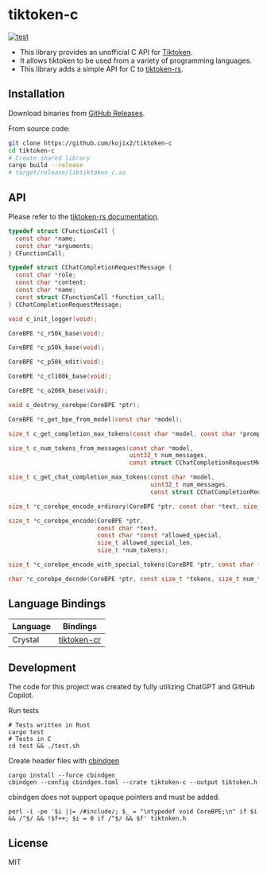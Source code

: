 # tiktoken-c

[![test](https://github.com/kojix2/tiktoken-c/actions/workflows/test.yml/badge.svg)](https://github.com/kojix2/tiktoken-c/actions/workflows/test.yml)

- This library provides an unofficial C API for [Tiktoken](https://github.com/openai/tiktoken).
- It allows tiktoken to be used from a variety of programming languages.
- This library adds a simple API for C to [tiktoken-rs](https://github.com/zurawiki/tiktoken-rs).

## Installation

Download binaries from [GitHub Releases](https://github.com/kojix2/tiktoken-c/releases).

From source code:

```sh
git clone https://github.com/kojix2/tiktoken-c
cd tiktoken-c
# Create shared library
cargo build --release
# target/release/libtiktoken_c.so
```

## API

Please refer to the [tiktoken-rs documentation](https://docs.rs/tiktoken-rs/).

```c
typedef struct CFunctionCall {
  const char *name;
  const char *arguments;
} CFunctionCall;

typedef struct CChatCompletionRequestMessage {
  const char *role;
  const char *content;
  const char *name;
  const struct CFunctionCall *function_call;
} CChatCompletionRequestMessage;

void c_init_logger(void);

CoreBPE *c_r50k_base(void);

CoreBPE *c_p50k_base(void);

CoreBPE *c_p50k_edit(void);

CoreBPE *c_cl100k_base(void);

CoreBPE *c_o200k_base(void);

void c_destroy_corebpe(CoreBPE *ptr);

CoreBPE *c_get_bpe_from_model(const char *model);

size_t c_get_completion_max_tokens(const char *model, const char *prompt);

size_t c_num_tokens_from_messages(const char *model,
                                  uint32_t num_messages,
                                  const struct CChatCompletionRequestMessage *messages);

size_t c_get_chat_completion_max_tokens(const char *model,
                                        uint32_t num_messages,
                                        const struct CChatCompletionRequestMessage *messages);

size_t *c_corebpe_encode_ordinary(CoreBPE *ptr, const char *text, size_t *num_tokens);

size_t *c_corebpe_encode(CoreBPE *ptr,
                         const char *text,
                         const char *const *allowed_special,
                         size_t allowed_special_len,
                         size_t *num_tokens);

size_t *c_corebpe_encode_with_special_tokens(CoreBPE *ptr, const char *text, size_t *num_tokens);

char *c_corebpe_decode(CoreBPE *ptr, const size_t *tokens, size_t num_tokens);
```

## Language Bindings

| Language | Bindings                                             |
| -------- | ---------------------------------------------------- |
| Crystal  | [tiktoken-cr](https://github.com/kojix2/tiktoken-cr) |

## Development

The code for this project was created by fully utilizing ChatGPT and GitHub Copilot.

Run tests

```
# Tests written in Rust
cargo test
# Tests in C
cd test && ./test.sh
```

Create header files with [cbindgen](https://github.com/mozilla/cbindgen)

```
cargo install --force cbindgen
cbindgen --config cbindgen.toml --crate tiktoken-c --output tiktoken.h
```

cbindgen does not support opaque pointers and must be added.

```
perl -i -pe '$i ||= /#include/; $_ = "\ntypedef void CoreBPE;\n" if $i && /^$/ && !$f++; $i = 0 if /^$/ && $f' tiktoken.h
```

## License

MIT
